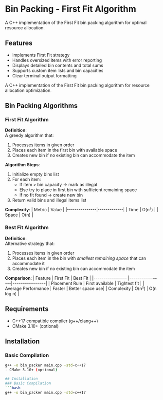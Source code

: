 # Bin Packing - First Fit Algorithm

A C++ implementation of the First Fit bin packing algorithm for optimal resource allocation.

## Features
- Implements First Fit strategy
- Handles oversized items with error reporting
- Displays detailed bin contents and total sums
- Supports custom item lists and bin capacities
- Clear terminal output formatting

A C++ implementation of the First Fit bin packing algorithm for resource allocation optimization.


## Bin Packing Algorithms

### First Fit Algorithm
**Definition**:  
A greedy algorithm that:
1. Processes items in given order
2. Places each item in the first bin with available space
3. Creates new bin if no existing bin can accommodate the item

**Algorithm Steps**:
1. Initialize empty bins list
2. For each item:
   - If item > bin capacity → mark as illegal
   - Else try to place in first bin with sufficient remaining space
   - If no fit found → create new bin
3. Return valid bins and illegal items list

**Complexity**:
| Metric        | Value       |
|---------------|-------------|
| Time          | O(n²)       |
| Space         | O(n)        |

### Best Fit Algorithm
**Definition**:  
Alternative strategy that:
1. Processes items in given order
2. Places each item in the bin with *smallest remaining space* that can accommodate it
3. Creates new bin if no existing bin can accommodate the item

**Comparison**:
| Feature             | First Fit       | Best Fit        |
|-----------------    |-----------------|-----------------|
| Placement Rule      | First available | Tightest fit    |
| Average Performance | Faster          | Better space use|
| Complexity          | O(n²)           | O(n log n)      |

## Requirements
- C++17 compatible compiler (g++/clang++)
- CMake 3.10+ (optional)

## Installation

### Basic Compilation
```bash
g++ -o bin_packer main.cpp -std=c++17
- CMake 3.10+ (optional)

## Installation
### Basic Compilation
```bash
g++ -o bin_packer main.cpp -std=c++17
